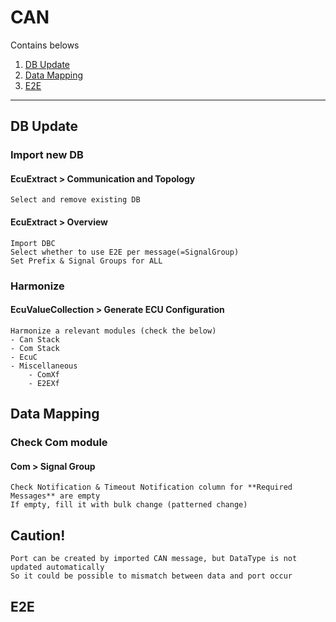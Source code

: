 # CAN
Contains belows
1. [DB Update](#db-update)
1. [Data Mapping](#data-mapping)
1. [E2E](#e2e)
***

## DB Update
### Import new DB
#### EcuExtract > Communication and Topology
    Select and remove existing DB

#### EcuExtract > Overview
    Import DBC
    Select whether to use E2E per message(=SignalGroup)
    Set Prefix & Signal Groups for ALL

### Harmonize
#### EcuValueCollection > Generate ECU Configuration
    Harmonize a relevant modules (check the below)
    - Can Stack
    - Com Stack
    - EcuC
    - Miscellaneous
        - ComXf
        - E2EXf

## Data Mapping

### Check Com module
#### Com > Signal Group
    Check Notification & Timeout Notification column for **Required Messages** are empty
    If empty, fill it with bulk change (patterned change)

## Caution!
    Port can be created by imported CAN message, but DataType is not updated automatically
    So it could be possible to mismatch between data and port occur

## E2E
